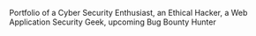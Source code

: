 Portfolio of a Cyber Security Enthusiast, an Ethical Hacker, a Web Application Security Geek, upcoming Bug Bounty Hunter
